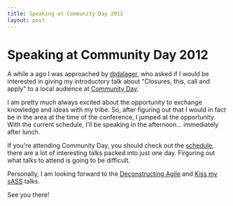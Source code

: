 ```yaml
---
title: Speaking at Community Day 2012
layout: post
---
```


# Speaking at Community Day 2012

A while a ago I was approached by [@dalager](http://twitter.com/#!/dalager), who asked if I would be interested in giving my introductory talk about "Closures, this, call and apply" to a local audience at [Community Day](http://communityday2012.c1preprod01.composite.net/Program).

I am pretty much always excited about the opportunity to exchange knowledge and ideas with my tribe. So, after figuring out that I would in fact be in the area at the time of the conference, I jumped at the opportunity. With the current schedule, I'll be speaking in the afternoon... immediately after lunch.

If you're attending Community Day, you should check out the [schedule](http://communityday2012.c1preprod01.composite.net/Program), there are a lot of interesting talks packed into just one day. Firguring out what talks to attend is going to be difficult.

Personally, I am looking forward to the [Deconstructing Agile](http://communityday2012.c1preprod01.composite.net/Program/Deconstructing-Agile) and [Kiss my sASS](http://communityday2012.c1preprod01.composite.net/Program/Kiss-My-sASS) talks.

See you there!